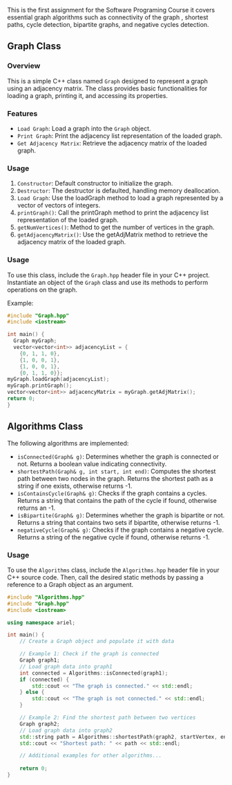 This is the first assignment for the Software Programing Course it covers essential graph algorithms such as connectivity of the graph , shortest paths, cycle detection, bipartite graphs, and negative cycles detection.

## Graph Class 

### Overview
This is a simple C++ class named `Graph` designed to represent a graph using an adjacency matrix. The class provides basic functionalities for loading a graph, printing it, and accessing its properties.

### Features
- `Load Graph`: Load a graph into the `Graph` object.
- `Print Graph`: Print the adjacency list representation of the loaded graph.
- `Get Adjacency Matrix`: Retrieve the adjacency matrix of the loaded graph.

### Usage
1. `Constructor`: Default constructor to initialize the graph.
2. `Destructor`: The destructor is defaulted, handling memory deallocation.
3. `Load Graph`: Use the loadGraph method to load a graph represented by a vector of vectors of integers.
4. `printGraph()`:  Call the printGraph method to print the adjacency list representation of the loaded graph.
5. `getNumVertices()`: Method to get the number of vertices in the graph.
7. `getAdjacencyMatrix()`: Use the getAdjMatrix method to retrieve the adjacency matrix of the loaded graph.

### Usage
To use this class, include the `Graph.hpp` header file in your C++ project. Instantiate an object of the `Graph` class and use its methods to perform operations on the graph.

Example:
```cpp
#include "Graph.hpp"
#include <iostream>

int main() {
  Graph myGraph;
  vector<vector<int>> adjacencyList = {
    {0, 1, 1, 0},
    {1, 0, 0, 1},
    {1, 0, 0, 1},
    {0, 1, 1, 0}};
myGraph.loadGraph(adjacencyList);
myGraph.printGraph();
vector<vector<int>> adjacencyMatrix = myGraph.getAdjMatrix();
return 0;
}
```

## Algorithms Class

The following algorithms are implemented:

- `isConnected(Graph& g)`: Determines whether the graph is connected or not. Returns a boolean value indicating connectivity.
- `shortestPath(Graph& g, int start, int end)`: Computes the shortest path between two nodes in the graph. Returns the shortest path as a string if one exists, otherwise returns -1.
- `isContainsCycle(Graph& g)`: Checks if the graph contains a cycles. Returns a string that contains the path of the cycle if found, otherwise returns an -1.
- `isBipartite(Graph& g)`: Determines whether the graph is bipartite or not. Returns a string that contains two sets if bipartite, otherwise returns -1.
- `negativeCycle(Graph& g)`: Checks if the graph contains a negative cycle. Returns a string of the negative cycle if found, otherwise returns -1.

### Usage

To use the `Algorithms` class, include the `Algorithms.hpp` header file in your C++ source code. Then, call the desired static methods by passing a reference to a Graph object as an argument.

```cpp
#include "Algorithms.hpp"
#include "Graph.hpp"
#include <iostream>

using namespace ariel;

int main() {
    // Create a Graph object and populate it with data

    // Example 1: Check if the graph is connected
    Graph graph1;
    // Load graph data into graph1
    int connected = Algorithms::isConnected(graph1);
    if (connected) {
        std::cout << "The graph is connected." << std::endl;
    } else {
        std::cout << "The graph is not connected." << std::endl;
    }

    // Example 2: Find the shortest path between two vertices
    Graph graph2;
    // Load graph data into graph2
    std::string path = Algorithms::shortestPath(graph2, startVertex, endVertex);
    std::cout << "Shortest path: " << path << std::endl;

    // Additional examples for other algorithms...
    
    return 0;
}
```
